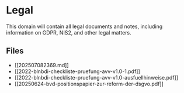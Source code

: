 # Legal

This domain will contain all legal documents and notes, including information on GDPR, NIS2, and other legal matters.

## Files

- [[202507082369.md]]
- [[2022-blnbdi-checkliste-pruefung-avv-v1.0-1.pdf]]
- [[2022-blnbdi-checkliste-pruefung-avv-v1.0-ausfuellhinweise.pdf]]
- [[20250624-bvd-positionspapier-zur-reform-der-dsgvo.pdf]]